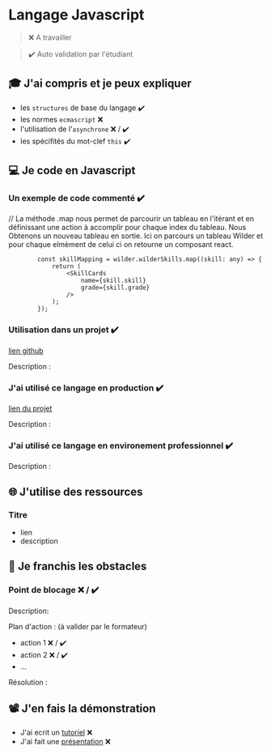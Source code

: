 # Langage Javascript

> ❌ A travailler

> ✔️ Auto validation par l'étudiant

## 🎓 J'ai compris et je peux expliquer

- les `structures` de base du langage ✔️
- les normes `ecmascript` ❌ 
- l'utilisation de l'`asynchrone` ❌ / ✔️
- les spécifités du mot-clef `this` ✔️

## 💻 Je code en Javascript

### Un exemple de code commenté ✔️


// La méthode .map nous permet de parcourir un tableau en l'itérant et en définissant une action à accomplir pour chaque index du tableau. Nous Obtenons un nouveau tableau en sortie. Ici on parcours un tableau Wilder et pour chaque elmèment de celui ci on retourne un composant react. 


```const wilderCards = wilders.map((wilder: any) => {
		const skillMapping = wilder.wilderSkills.map((skill: any) => {
			return (
				<SkillCards
					name={skill.skill}
					grade={skill.grade}
				/>
			);
		});
```

### Utilisation dans un projet  ✔️

[lien github](...)

Description :

### J'ai utilisé ce langage en production ✔️

[lien du projet](...)

Description :

### J'ai utilisé ce langage en environement professionnel ✔️

Description :

## 🌐 J'utilise des ressources

### Titre

- lien
- description

## 🚧 Je franchis les obstacles

### Point de blocage ❌ / ✔️

Description:

Plan d'action : (à valider par le formateur)

- action 1 ❌ / ✔️
- action 2 ❌ / ✔️
- ...

Résolution :

## 📽️ J'en fais la démonstration

- J'ai ecrit un [tutoriel](...) ❌ 
- J'ai fait une [présentation](...) ❌ 

